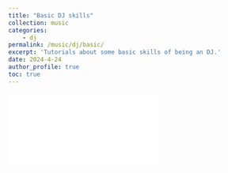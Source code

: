 ```yaml
---
title: "Basic DJ skills"
collection: music
categories:
    - dj
permalink: /music/dj/basic/
excerpt: 'Tutorials about some basic skills of being an DJ.'
date: 2024-4-24
author_profile: true
toc: true
---
```

![Basic DJ skills](/assets/pdf/DJ-tutorial.pdf)
